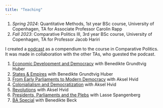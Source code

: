 ```yaml
---
title: "Teaching"
---
```


1. *Spring 2024*: Quantitative Methods, 1st year BSc course, University of Copenhagen, TA for Associate Professor Carolin Rapp
1. *Fall 2023*: Comparative Politics III, 3rd year BSc course, University of Copenhagen, TA for Professor Jacob Hariri

I created a [podcast](http://medandreord.dk/maos-nye-podcast-det-akademiske-kvarter/) as a compendium to the course in Comparative Politics. It was made in collaboration with the other TAs, who guested the podcast.
1. [Economic Development and Democracy](https://podcasts.apple.com/dk/podcast/%C3%B8konomisk-udvikling-demokrati/id1644873072?i=1000579321369) with Benedikte Grundtvig Huber
1. [States & Empires](https://podcasts.apple.com/dk/podcast/stater-imperier/id1644873072?i=1000579371705) with Benedikte Grundtvig Huber
1. [From Early Parliaments to Modern Democracy](https://podcasts.apple.com/dk/podcast/fra-tidlige-parlamenter-til-moderne-demokratier/id1644873072?i=1000580560652) with Aksel Hvid
1. [Colonialialism and Democratization](https://podcasts.apple.com/dk/podcast/koloniseringens-indflydelse-p%C3%A5-demokratisk-udvikling/id1644873072?i=1000581283897) with Aksel Hvid
1. [Revolutions](https://podcasts.apple.com/dk/podcast/revolutioner/id1644873072?i=1000584411254) with Aksel Hvid
1. [Presidents, Parliaments and the Plebs](https://podcasts.apple.com/dk/podcast/pr%C3%A6sidenter-parlamenter-og-p%C3%B8blen/id1644873072?i=1000586876727) with Lasse Spangenberg
1. [BA Special](https://podcasts.apple.com/dk/podcast/ba-special/id1644873072?i=1000590080116) with Benedikte Beck
